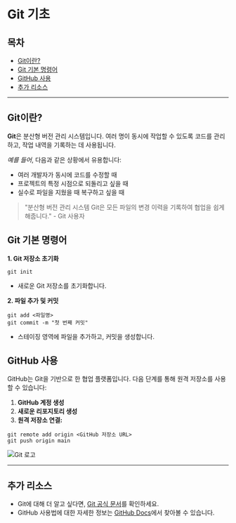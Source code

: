 # Git 기초

## 목차

- [Git이란?](#git이란)
- [Git 기본 명령어](#git-기본-명령어)
- [GitHub 사용](#github-사용)
- [추가 리소스](#추가-리소스)
---
## Git이란?

**Git**은 분산형 버전 관리 시스템입니다. 여러 명이 동시에 작업할 수 있도록 코드를 관리하고, 작업 내역을 기록하는 데 사용됩니다.

*예를 들어*, 다음과 같은 상황에서 유용합니다:

- 여러 개발자가 동시에 코드를 수정할 때
- 프로젝트의 특정 시점으로 되돌리고 싶을 때
- 실수로 파일을 지웠을 때 복구하고 싶을 때

> "분산형 버전 관리 시스템 Git은 모든 파일의 변경 이력을 기록하여 협업을 쉽게 해줍니다." - Git 사용자

## Git 기본 명령어

**1. Git 저장소 초기화**
```git
git init
```
- 새로운 Git 저장소를 초기화합니다.

**2. 파일 추가 및 커밋**
```git
git add <파일명>
git commit -m "첫 번째 커밋"
```
- 스테이징 영역에 파일을 추가하고, 커밋을 생성합니다.

## GitHub 사용

GitHub는 Git을 기반으로 한 협업 플랫폼입니다. 다음 단계를 통해 원격 저장소를 사용할 수 있습니다:

1. **GitHub 계정 생성**
2. **새로운 리포지토리 생성**
3. **원격 저장소 연결:**
```git
git remote add origin <GitHub 저장소 URL>
git push origin main
```
![Git 로고](https://git-scm.com/images/logos/downloads/Git-Logo-2Color.png)

---
## 추가 리소스

- Git에 대해 더 알고 싶다면, [Git 공식 문서](https://git-scm.com/doc)를 확인하세요.
- GitHub 사용법에 대한 자세한 정보는 [GitHub Docs](https://docs.github.com/en)에서 찾아볼 수 있습니다.
